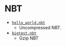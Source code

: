 # NBT
- [`hello_world.nbt`](https://raw.github.com/Dav1dde/nbd/master/test/hello_world.nbt)
  - Uncompressed NBT.
- [`bigtest.nbt`](https://raw.github.com/Dav1dde/nbd/master/test/bigtest.nbt)
  - Gzip NBT